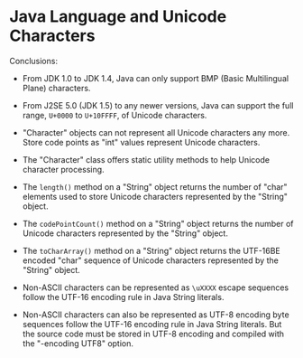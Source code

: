 # Java Language and Unicode Characters


Conclusions:

- From JDK 1.0 to JDK 1.4, Java can only support BMP (Basic Multilingual Plane) characters.
- From J2SE 5.0 (JDK 1.5) to any newer versions, Java can support the full range, `U+0000` to `U+10FFFF`, of Unicode characters.

- "Character" objects can not represent all Unicode characters any more. Store code points as "int" values represent Unicode characters.
- The "Character" class offers static utility methods to help Unicode character processing.

- The `length()` method on a "String" object returns the number of "char" elements used to store Unicode characters represented by the "String" object.
- The `codePointCount()` method on a "String" object returns the number of Unicode characters represented by the "String" object.
- The `toCharArray()` method on a "String" object returns the UTF-16BE encoded "char" sequence of Unicode characters represented by the "String" object.

- Non-ASCII characters can be represented as `\uXXXX` escape sequences follow the UTF-16 encoding rule in Java String literals.
- Non-ASCII characters can also be represented as UTF-8 encoding byte sequences follow the UTF-16 encoding rule in Java String literals. But the source code must be stored in UTF-8 encoding and compiled with the "-encoding UTF8" option.
